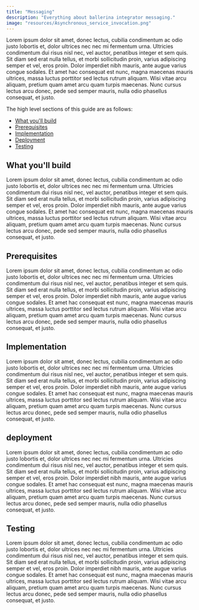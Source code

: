```yaml
---
title: "Messaging"
description: "Everything about ballerina integrator messaging."
image: "resources/Asynchronous_service_invocation.png"
---
```


Lorem ipsum dolor sit amet, donec lectus, cubilia condimentum ac odio justo lobortis et, dolor ultrices nec nec mi fermentum urna. Ultricies condimentum dui risus nisl nec, vel auctor, penatibus integer et sem quis. Sit diam sed erat nulla tellus, et morbi sollicitudin proin, varius adipiscing semper et vel, eros proin. Dolor imperdiet nibh mauris, ante augue varius congue sodales. Et amet hac consequat est nunc, magna maecenas mauris ultrices, massa luctus porttitor sed lectus rutrum aliquam. Wisi vitae arcu aliquam, pretium quam amet arcu quam turpis maecenas. Nunc cursus lectus arcu donec, pede sed semper mauris, nulla odio phasellus consequat, et justo. 

The high level sections of this guide are as follows:

- [What you'll build](#what-youll-build)
- [Prerequisites](#prerequisites)
- [Implementation](#implementation)
- [Deployment](#deployment)
- [Testing](#testing)

## What you'll build

Lorem ipsum dolor sit amet, donec lectus, cubilia condimentum ac odio justo lobortis et, dolor ultrices nec nec mi fermentum urna. Ultricies condimentum dui risus nisl nec, vel auctor, penatibus integer et sem quis. Sit diam sed erat nulla tellus, et morbi sollicitudin proin, varius adipiscing semper et vel, eros proin. Dolor imperdiet nibh mauris, ante augue varius congue sodales. Et amet hac consequat est nunc, magna maecenas mauris ultrices, massa luctus porttitor sed lectus rutrum aliquam. Wisi vitae arcu aliquam, pretium quam amet arcu quam turpis maecenas. Nunc cursus lectus arcu donec, pede sed semper mauris, nulla odio phasellus consequat, et justo.

## Prerequisites

Lorem ipsum dolor sit amet, donec lectus, cubilia condimentum ac odio justo lobortis et, dolor ultrices nec nec mi fermentum urna. Ultricies condimentum dui risus nisl nec, vel auctor, penatibus integer et sem quis. Sit diam sed erat nulla tellus, et morbi sollicitudin proin, varius adipiscing semper et vel, eros proin. Dolor imperdiet nibh mauris, ante augue varius congue sodales. Et amet hac consequat est nunc, magna maecenas mauris ultrices, massa luctus porttitor sed lectus rutrum aliquam. Wisi vitae arcu aliquam, pretium quam amet arcu quam turpis maecenas. Nunc cursus lectus arcu donec, pede sed semper mauris, nulla odio phasellus consequat, et justo.

## Implementation

Lorem ipsum dolor sit amet, donec lectus, cubilia condimentum ac odio justo lobortis et, dolor ultrices nec nec mi fermentum urna. Ultricies condimentum dui risus nisl nec, vel auctor, penatibus integer et sem quis. Sit diam sed erat nulla tellus, et morbi sollicitudin proin, varius adipiscing semper et vel, eros proin. Dolor imperdiet nibh mauris, ante augue varius congue sodales. Et amet hac consequat est nunc, magna maecenas mauris ultrices, massa luctus porttitor sed lectus rutrum aliquam. Wisi vitae arcu aliquam, pretium quam amet arcu quam turpis maecenas. Nunc cursus lectus arcu donec, pede sed semper mauris, nulla odio phasellus consequat, et justo.

## deployment

Lorem ipsum dolor sit amet, donec lectus, cubilia condimentum ac odio justo lobortis et, dolor ultrices nec nec mi fermentum urna. Ultricies condimentum dui risus nisl nec, vel auctor, penatibus integer et sem quis. Sit diam sed erat nulla tellus, et morbi sollicitudin proin, varius adipiscing semper et vel, eros proin. Dolor imperdiet nibh mauris, ante augue varius congue sodales. Et amet hac consequat est nunc, magna maecenas mauris ultrices, massa luctus porttitor sed lectus rutrum aliquam. Wisi vitae arcu aliquam, pretium quam amet arcu quam turpis maecenas. Nunc cursus lectus arcu donec, pede sed semper mauris, nulla odio phasellus consequat, et justo.

## Testing

Lorem ipsum dolor sit amet, donec lectus, cubilia condimentum ac odio justo lobortis et, dolor ultrices nec nec mi fermentum urna. Ultricies condimentum dui risus nisl nec, vel auctor, penatibus integer et sem quis. Sit diam sed erat nulla tellus, et morbi sollicitudin proin, varius adipiscing semper et vel, eros proin. Dolor imperdiet nibh mauris, ante augue varius congue sodales. Et amet hac consequat est nunc, magna maecenas mauris ultrices, massa luctus porttitor sed lectus rutrum aliquam. Wisi vitae arcu aliquam, pretium quam amet arcu quam turpis maecenas. Nunc cursus lectus arcu donec, pede sed semper mauris, nulla odio phasellus consequat, et justo.
